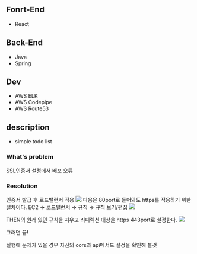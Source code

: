## Fonrt-End
 - React
## Back-End
 - Java
 - Spring
## Dev
 - AWS ELK
 - AWS Codepipe
 - AWS Route53

## description
 - simple todo list 


### What's problem
SSL인증서 설정에서 배포 오류

### Resolution
인증서 발급 후 로드밸런서 적용
<code><img src="https://s3.us-west-2.amazonaws.com/secure.notion-static.com/d854f371-e8de-46cd-b775-968f327639d6/Untitled.png?X-Amz-Algorithm=AWS4-HMAC-SHA256&X-Amz-Content-Sha256=UNSIGNED-PAYLOAD&X-Amz-Credential=AKIAT73L2G45EIPT3X45%2F20220530%2Fus-west-2%2Fs3%2Faws4_request&X-Amz-Date=20220530T134222Z&X-Amz-Expires=86400&X-Amz-Signature=3ed9cfd9fd570d591e3e521efd93e2d93d3011f70b40a7cffff78706b12778d6&X-Amz-SignedHeaders=host&response-content-disposition=filename%20%3D%22Untitled.png%22&x-id=GetObject"></code>
다음은 80port로 들어와도 https를 적용하기 위한 절차이다.
EC2 → 로드밸런서 → 규칙 → 규칙 보기/편집
<code><img src="https://s3.us-west-2.amazonaws.com/secure.notion-static.com/82565f5f-e5dc-43f3-8969-7fcbc2d3d048/Untitled.png?X-Amz-Algorithm=AWS4-HMAC-SHA256&X-Amz-Content-Sha256=UNSIGNED-PAYLOAD&X-Amz-Credential=AKIAT73L2G45EIPT3X45%2F20220530%2Fus-west-2%2Fs3%2Faws4_request&X-Amz-Date=20220530T134425Z&X-Amz-Expires=86400&X-Amz-Signature=60cae3814099c0454ea2b95e164bb50c991bbe204ebff2d9cf18af001cfad19b&X-Amz-SignedHeaders=host&response-content-disposition=filename%20%3D%22Untitled.png%22&x-id=GetObject"></code>

THEN의 원래 있던 규칙을 지우고 리디렉션 대상을 https 443port로 설정한다.
<code><img src="https://s3.us-west-2.amazonaws.com/secure.notion-static.com/572f989b-cf52-4688-b4fe-6a3654cea980/Untitled.png?X-Amz-Algorithm=AWS4-HMAC-SHA256&X-Amz-Content-Sha256=UNSIGNED-PAYLOAD&X-Amz-Credential=AKIAT73L2G45EIPT3X45%2F20220530%2Fus-west-2%2Fs3%2Faws4_request&X-Amz-Date=20220530T134501Z&X-Amz-Expires=86400&X-Amz-Signature=af5bdc49c38c290680c28b43af71cd1e70085a568c9ab0ca2940d68f59382a71&X-Amz-SignedHeaders=host&response-content-disposition=filename%20%3D%22Untitled.png%22&x-id=GetObject"></code>

그러면 끝!

실행에 문제가 있을 경우 자신의 cors과 api메서드 설정을 확인해 볼것

